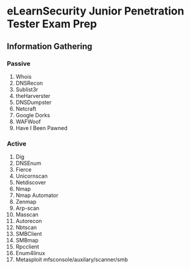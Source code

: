 # eLearnSecurity Junior Penetration Tester Exam Prep
## Information Gathering
### Passive
1. Whois
2. DNSRecon
3. Sublist3r
4. theHarverster
5. DNSDumpster
6. Netcraft
7. Google Dorks
9. WAFWoof
10. Have I Been Pawned
  
### Active
1. Dig
2. DNSEnum
3. Fierce
4. Unicornscan
5. Netdiscover
6. Nmap
7. Nmap Automator
8. Zenmap
9. Arp-scan
10. Masscan
11. Autorecon
12. Nbtscan
13. SMBClient
14. SMBmap
15. Rpcclient
16. Enum4linux
17. Metasploit  mfsconsole/auxilary/scanner/smb

